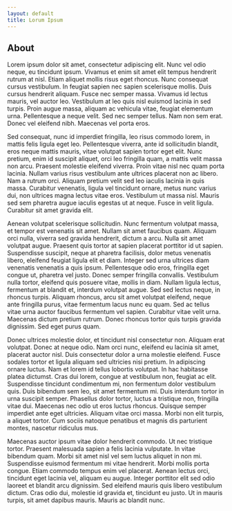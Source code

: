```yaml
---
layout: default 
title: Lorum Ipsum
---
```


## About

Lorem ipsum dolor sit amet, consectetur adipiscing elit. Nunc vel odio neque, eu tincidunt ipsum. Vivamus et enim sit amet elit tempus hendrerit rutrum at nisl. Etiam aliquet mollis risus eget rhoncus. Nunc consequat cursus vestibulum. In feugiat sapien nec sapien scelerisque mollis. Duis cursus hendrerit aliquam. Fusce nec semper massa. Vivamus id lectus mauris, vel auctor leo. Vestibulum at leo quis nisl euismod lacinia in sed turpis. Proin augue massa, aliquam ac vehicula vitae, feugiat elementum urna. Pellentesque a neque velit. Sed nec semper tellus. Nam non sem erat. Donec vel eleifend nibh. Maecenas vel porta eros.

Sed consequat, nunc id imperdiet fringilla, leo risus commodo lorem, in mattis felis ligula eget leo. Pellentesque viverra, ante id sollicitudin blandit, eros neque mattis mauris, vitae volutpat sapien tortor eget elit. Nunc pretium, enim id suscipit aliquet, orci leo fringilla quam, a mattis velit massa non arcu. Praesent molestie eleifend viverra. Proin vitae nisl nec quam porta lacinia. Nullam varius risus vestibulum ante ultrices placerat non ac libero. Nam a rutrum orci. Aliquam pretium velit sed leo iaculis lacinia in quis massa. Curabitur venenatis, ligula vel tincidunt ornare, metus nunc varius dui, non ultrices magna lectus vitae eros. Vestibulum ut massa nisl. Mauris sed sem pharetra augue iaculis egestas ut at neque. Fusce in velit ligula. Curabitur sit amet gravida elit.

Aenean volutpat scelerisque sollicitudin. Nunc fermentum volutpat massa, et tempor est venenatis sit amet. Nullam sit amet faucibus quam. Aliquam orci nulla, viverra sed gravida hendrerit, dictum a arcu. Nulla sit amet volutpat augue. Praesent quis tortor at sapien placerat porttitor id ut sapien. Suspendisse suscipit, neque at pharetra facilisis, dolor metus venenatis libero, eleifend feugiat ligula elit et diam. Integer sed urna ultrices diam venenatis venenatis a quis ipsum. Pellentesque odio eros, fringilla eget congue ut, pharetra vel justo. Donec semper fringilla convallis. Vestibulum nulla tortor, eleifend quis posuere vitae, mollis in diam. Nullam ligula lectus, fermentum at blandit et, interdum volutpat augue. Sed sed lectus neque, in rhoncus turpis. Aliquam rhoncus, arcu sit amet volutpat eleifend, neque ante fringilla purus, vitae fermentum lacus nunc eu quam. Sed ac tellus vitae urna auctor faucibus fermentum vel sapien. Curabitur vitae velit urna. Maecenas dictum pretium rutrum. Donec rhoncus tortor quis turpis gravida dignissim. Sed eget purus quam.

Donec ultrices molestie dolor, et tincidunt nisl consectetur non. Aliquam erat volutpat. Donec at neque odio. Nam orci nunc, eleifend eu lacinia sit amet, placerat auctor nisl. Duis consectetur dolor a urna molestie eleifend. Fusce sodales tortor et ligula aliquam sed ultricies nisi pretium. In adipiscing ornare luctus. Nam et lorem id tellus lobortis volutpat. In hac habitasse platea dictumst. Cras dui lorem, congue at vestibulum non, feugiat ac elit. Suspendisse tincidunt condimentum mi, non fermentum dolor vestibulum quis. Duis bibendum sem leo, sit amet fermentum mi. Duis interdum tortor in urna suscipit semper. Phasellus dolor tortor, luctus a tristique non, fringilla vitae dui. Maecenas nec odio ut eros luctus rhoncus. Quisque semper imperdiet ante eget ultricies. Aliquam vitae orci massa. Morbi non elit turpis, a aliquet tortor. Cum sociis natoque penatibus et magnis dis parturient montes, nascetur ridiculus mus.

Maecenas auctor ipsum vitae dolor hendrerit commodo. Ut nec tristique tortor. Praesent malesuada sapien a felis lacinia vulputate. In vitae bibendum quam. Morbi sit amet nisl vel sem luctus aliquet in non mi. Suspendisse euismod fermentum mi vitae hendrerit. Morbi mollis porta congue. Etiam commodo tempus enim vel placerat. Aenean lectus orci, tincidunt eget lacinia vel, aliquam eu augue. Integer porttitor elit sed odio laoreet et blandit arcu dignissim. Sed eleifend mauris quis libero vestibulum dictum. Cras odio dui, molestie id gravida et, tincidunt eu justo. Ut in mauris turpis, sit amet dapibus mauris. Mauris ac blandit nunc.
